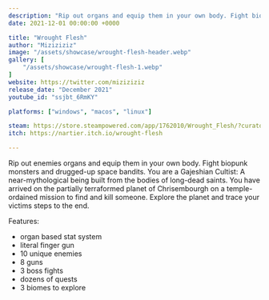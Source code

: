 ```yaml
---
description: "Rip out organs and equip them in your own body. Fight biopunk monsters and drugged-up space bandits. You are a Gajeshian Cultist: A near-mythological being built from the bodies of long-dead saints."
date: 2021-12-01 00:00:00 +0000

title: "Wrought Flesh"
author: "Miziziziz"
image: "/assets/showcase/wrought-flesh-header.webp"
gallery: [
	"/assets/showcase/wrought-flesh-1.webp"
]
website: https://twitter.com/miziziziz
release_date: "December 2021"
youtube_id: "ssjbt_6RmKY"

platforms: ["windows", "macos", "linux"]

steam: https://store.steampowered.com/app/1762010/Wrought_Flesh/?curator_clanid=41324400
itch: https://nartier.itch.io/wrought-flesh

---
```


Rip out enemies organs and equip them in your own body. Fight biopunk monsters and drugged-up space bandits. You are a Gajeshian Cultist: A near-mythological being built from the bodies of long-dead saints. You have arrived on the partially terraformed planet of Chrisembourgh on a temple-ordained mission to find and kill someone. Explore the planet and trace your victims steps to the end.

Features:
- organ based stat system
- literal finger gun
- 10 unique enemies
- 8 guns
- 3 boss fights
- dozens of quests
- 3 biomes to explore 
